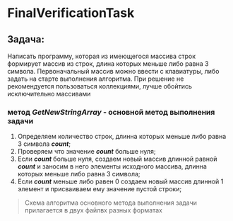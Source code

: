# **FinalVerificationTask**

## **Задача:**
Написать программу, которая из имеющегося массива строк формирует массив из строк, длина которых меньше либо равна 3 символа. Первоначальный массив можно ввести с клавиатуры, либо задать на старте выполнения алгоритма. При решение не рекомендуется пользоваться коллекциями, лучше обойтись исключительно массивами

### **метод _GetNewStringArray_ - основной метод выполнения задачи**
1. Определяем количество строк, длинна которых меньше либо равна 3 символа **_count_**;
2. Проверяем что значение **_count_** больше нуля;
3. Если **_count_** больше нуля, создаем новый массив длинной равной **_count_** и заносим в него элементы исходного массива,  длинна которых меньше либо равна 3 символа;
4. Если **_count_** меньше либо равен 0 создаем новый массив длинной 1 элемент и присваиваем ему значение пустой строки;

> Схема алгоритма основного метода выполнения задачи прилагается в двух файлвх разных форматах
